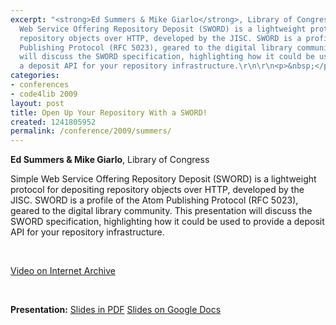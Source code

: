 ```yaml
---
excerpt: "<strong>Ed Summers & Mike Giarlo</strong>, Library of Congress\r\n\r\nSimple
  Web Service Offering Repository Deposit (SWORD) is a lightweight protocol for depositing
  repository objects over HTTP, developed by the JISC. SWORD is a profile of the Atom
  Publishing Protocol (RFC 5023), geared to the digital library community. This presentation
  will discuss the SWORD specification, highlighting how it could be used to provide
  a deposit API for your repository infrastructure.\r\n\r\n<p>&nbsp;</p>"
categories:
- conferences
- code4lib 2009
layout: post
title: Open Up Your Repository With a SWORD!
created: 1241805952
permalink: /conference/2009/summers/
---
```

<strong>Ed Summers & Mike Giarlo</strong>, Library of Congress

Simple Web Service Offering Repository Deposit (SWORD) is a lightweight protocol for depositing repository objects over HTTP, developed by the JISC. SWORD is a profile of the Atom Publishing Protocol (RFC 5023), geared to the digital library community. This presentation will discuss the SWORD specification, highlighting how it could be used to provide a deposit API for your repository infrastructure.

<p>&nbsp;</p>

<a href="http://www.archive.org/details/Code4lib2009OpenUpYourRepositoryWithASword">Video on Internet Archive</a>

<p>&nbsp;</p>

<strong>Presentation:</strong>
<a href="http://code4lib.org/files/Open_Up_Your_RepositoryWith_a_SWORD_.pdf" target="_blank">Slides in PDF</a>
<a href="http://docs.google.com/Presentation?docid=dv89m3d_3hfbjmbhq" target="_blank">Slides on Google Docs</a>
